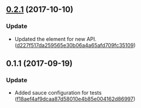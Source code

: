 <a name="0.2.1"></a>
## [0.2.1](https://github.com/advanced-rest-client/arc-privacy-settings-panel/compare/0.1.1...0.2.1) (2017-10-10)


### Update

* Updated the element for new API. ([d227f517da259565e30b06a4a65afd709fc35109](https://github.com/advanced-rest-client/arc-privacy-settings-panel/commit/d227f517da259565e30b06a4a65afd709fc35109))



<a name="0.1.1"></a>
## 0.1.1 (2017-09-19)


### Update

* Added sauce configuration for tests ([f18aef4af9dcaa87d58010e4b85e004162d86997](https://github.com/advanced-rest-client/arc-privacy-settings-panel/commit/f18aef4af9dcaa87d58010e4b85e004162d86997))



